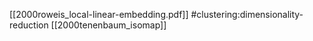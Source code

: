 [[2000roweis_local-linear-embedding.pdf]]
#clustering:dimensionality-reduction
[[2000tenenbaum_isomap]]

